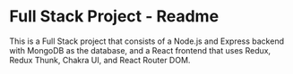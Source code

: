 <h1>Full Stack Project - Readme</h1>
<p>This is a Full Stack project that consists of a Node.js and Express backend with MongoDB as the database, and a React frontend that uses Redux, Redux Thunk, Chakra UI, and React Router DOM.</p>
